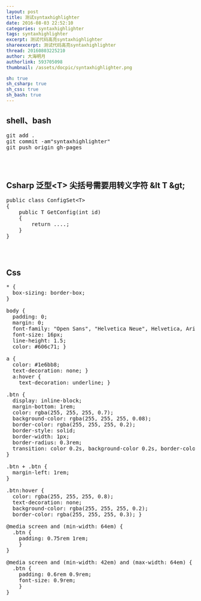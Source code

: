 ```yaml
---
layout: post
title: 测试syntaxhighlighter
date: 2016-08-03 22:52:10
categories: syntaxhighlighter
tags: syntaxhighlighter
excerpt: 测试代码高亮syntaxhighlighter
shareexcerpt: 测试代码高亮syntaxhighlighter
thread: 20160803225210
author: 大海明月
authorlink: 593705098
thumbnail: /assets/docpic/syntaxhighlighter.png

sh: true
sh_csharp: true
sh_css: true
sh_bash: true
---
```



## shell、bash
<pre class="brush: bash; ">
git add .
git commit -am"syntaxhighlighter"
git push origin gh-pages
</pre>
<br><br>

## Csharp 泛型&lt;T&gt; 尖括号需要用转义字符 &amp;lt T &amp;gt;
<pre class="brush: csharp; ">
public class ConfigSet&lt;T&gt;
{
	public T GetConfig(int id)
	{
		return ....;
	}
}
</pre>
<br><br>

## Css 
<pre class="brush: css; ">
* {
  box-sizing: border-box; 
}

body {
  padding: 0;
  margin: 0;
  font-family: "Open Sans", "Helvetica Neue", Helvetica, Arial, sans-serif;
  font-size: 16px;
  line-height: 1.5;
  color: #606c71; }

a {
  color: #1e6bb8;
  text-decoration: none; }
  a:hover {
    text-decoration: underline; }

.btn {
  display: inline-block;
  margin-bottom: 1rem;
  color: rgba(255, 255, 255, 0.7);
  background-color: rgba(255, 255, 255, 0.08);
  border-color: rgba(255, 255, 255, 0.2);
  border-style: solid;
  border-width: 1px;
  border-radius: 0.3rem;
  transition: color 0.2s, background-color 0.2s, border-color 0.2s; 
}

.btn + .btn {
  margin-left: 1rem; 
}

.btn:hover {
  color: rgba(255, 255, 255, 0.8);
  text-decoration: none;
  background-color: rgba(255, 255, 255, 0.2);
  border-color: rgba(255, 255, 255, 0.3); }

@media screen and (min-width: 64em) {
  .btn {
    padding: 0.75rem 1rem; 
    } 
}

@media screen and (min-width: 42em) and (max-width: 64em) {
  .btn {
    padding: 0.6rem 0.9rem;
    font-size: 0.9rem; 
    }
}
</pre>

